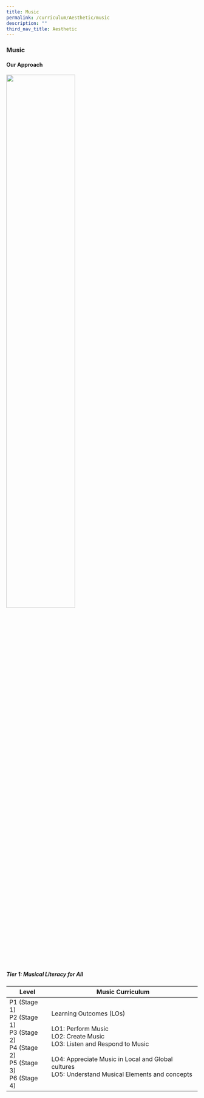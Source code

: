 ```yaml
---
title: Music
permalink: /curriculum/Aesthetic/music
description: ""
third_nav_title: Aesthetic
---
```

### Music

#### Our Approach

<img src="/images/music.png" 
     style="width:60%">

##### Tier 1: Musical Literacy for All

| Level 	| Music Curriculum 	|
|---	|---	|
| P1 (Stage 1)<br>P2 (Stage 1)<br>P3 (Stage 2)<br>P4 (Stage 2)<br>P5 (Stage 3)<br>P6 (Stage 4) 	| Learning Outcomes (LOs)<br> <br>LO1: Perform Music<br>LO2: Create Music<br>LO3: Listen and Respond to Music<br><br>LO4: Appreciate Music in Local and Global cultures<br>LO5: Understand Musical Elements and concepts 	|